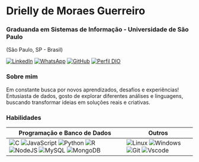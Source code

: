 
# Drielly de Moraes Guerreiro
### Graduanda em Sistemas de Informação - Universidade de São Paulo
(São Paulo, SP - Brasil)

[![LinkedIn](https://img.shields.io/badge/linkedin-ec63a1.svg?style=for-the-badge&logo=linkedin&logoColor=white)](https://www.linkedin.com/in/driellymoraes/)
[![WhatsApp](https://img.shields.io/badge/WhatsApp-ec63a1?style=for-the-badge&logo=whatsapp&logoColor=white)](https://wa.me/5511997372911) [![GitHub](https://img.shields.io/badge/GitHub-ec63a1?style=for-the-badge&logo=github&logoColor=fff)](https://github.com/drimoraes)
[![Perfil DIO](https://img.shields.io/badge/-Meu%20Perfil%20na%20DIO-ec63a1?style=for-the-badge&logo=gitbook&logoColor=white)](https://www.dio.me/users/driellymoraes_29)

### Sobre mim
   Em constante busca por novos aprendizados, desafios e experiências! Entusiasta de dados, gosto de explorar diferentes análises e linguagens, buscando transformar ideias em soluções reais e criativas.
   

### Habilidades
| Programação e Banco de Dados | Outros |
|------------------------------|--------|
| ![C](https://img.shields.io/badge/C-ec63a1?style=for-the-badge&logo=c&logoColor=white) ![JavaScript](https://img.shields.io/badge/JavaScript-ec63a1?style=for-the-badge&logo=javascript&logoColor=black) ![Python](https://img.shields.io/badge/python-ec63a1?style=for-the-badge&logo=python&logoColor=ffdd54) ![R](https://img.shields.io/badge/R-ec63a1?style=for-the-badge&logo=r&logoColor=white) ![NodeJS](https://img.shields.io/badge/node.js-ec63a1?style=for-the-badge&logo=node.js&logoColor=white) ![MySQL](https://img.shields.io/badge/MySQL-ec63a1?style=for-the-badge&logo=mysql&logoColor=white) ![MongoDB](https://img.shields.io/badge/MongoDB-ec63a1.svg?style=for-the-badge&logo=mongodb&logoColor=white) | ![Linux](https://img.shields.io/badge/Linux-ec63a1?style=for-the-badge&logo=linux&logoColor=FCC624) ![Windows](https://img.shields.io/badge/Windows-ec63a1?style=for-the-badge&logo=windows&logoColor=2CA5E0) ![Git](https://img.shields.io/badge/GIT-ec63a1?style=for-the-badge&logo=git&logoColor=white) ![Vscode](https://img.shields.io/badge/Vscode-ec63a1?style=for-the-badge&logo=visual-studio-code&logoColor=white) 

